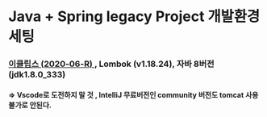 # Java + Spring legacy Project 개발환경 세팅
### [이클립스 (2020-06-R) ](https://marine1188.tistory.com/entry/JAVA-eclipse-%EC%9D%B4%ED%81%B4%EB%A6%BD%EC%8A%A4-%EC%84%A4%EC%B9%98-%ED%95%98%EA%B8%B0-2020-03-%EB%B2%84%EC%A0%84-%EB%8B%A4%EC%9A%B4%EB%A1%9C%EB%93%9C), Lombok (v1.18.24), 자바 8버전 (jdk1.8.0_333)
#### => Vscode로 도전하지 말 것 , IntelliJ 무료버전인 community 버전도 tomcat 사용불가로 안된다.
